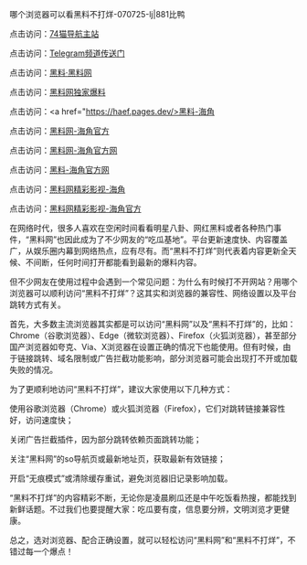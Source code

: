 哪个浏览器可以看黑料不打烊-070725-lj|881比鸭

点击访问：<a href="https://74mao.com/">74猫导航主站</a>

点击访问：<a href="https://74mao.com/">Telegram频道传送门</a>

点击访问：<a href="https://heiliaolvzlu3.pages.dev">黑料·黑料网</a>

点击访问：<a href="https://heiliaoyvnrda.pages.dev">黑料网独家爆料</a>

点击访问：<a href="https://haef.pages.dev/>黑料-海角</a>

点击访问：<a href="https://qfwfg.pages.dev/">黑料网-海角官方</a>

点击访问：<a href="https://fge-7ja.pages.dev/">黑料网-海角官方网</a>

点击访问：<a href="https://gbs-3wd.pages.dev/">黑料-海角官方网</a>

点击访问：<a href="https://tyer.pages.dev/">黑料网精彩影视-海角</a>

点击访问：<a href="https://sdfsh.pages.dev/">黑料网精彩影视-海角官方</a>

在网络时代，很多人喜欢在空闲时间看看明星八卦、网红黑料或者各种热门事件，“黑料网”也因此成为了不少网友的“吃瓜基地”。平台更新速度快、内容覆盖广，从娱乐圈内幕到网络热点，应有尽有。而“黑料不打烊”则代表着内容更新全天候、不间断，任何时间打开都能看到最新的爆料内容。

但不少网友在使用过程中会遇到一个常见问题：为什么有时候打不开网站？用哪个浏览器可以顺利访问“黑料不打烊”？这其实和浏览器的兼容性、网络设置以及平台跳转方式有关。

首先，大多数主流浏览器其实都是可以访问“黑料网”以及“黑料不打烊”的，比如：Chrome（谷歌浏览器）、Edge（微软浏览器）、Firefox（火狐浏览器），甚至部分国产浏览器如夸克、Via、X浏览器在设置正确的情况下也能使用。但有时候，由于链接跳转、域名限制或广告拦截功能影响，部分浏览器可能会出现打不开或加载失败的情况。

为了更顺利地访问“黑料不打烊”，建议大家使用以下几种方式：

使用谷歌浏览器（Chrome）或火狐浏览器（Firefox），它们对跳转链接兼容性好，访问速度快；

关闭广告拦截插件，因为部分跳转依赖页面跳转功能；

关注“黑料网”的so导航页或最新地址页，获取最新有效链接；

开启“无痕模式”或清除缓存重试，避免浏览器旧记录影响加载。

“黑料不打烊”的内容精彩不断，无论你是凌晨刷瓜还是中午吃饭看热搜，都能找到新鲜话题。不过我们也要提醒大家：吃瓜要有度，信息要分辨，文明浏览才更健康。

总之，选对浏览器、配合正确设置，就可以轻松访问“黑料网”和“黑料不打烊”，不错过每一个爆点！
